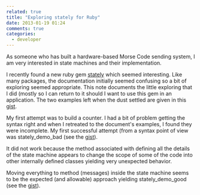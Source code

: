 ```yaml
---
related: true
title: "Exploring stately for Ruby"
date: 2013-01-19 01:24
comments: true
categories:
  - developer
---
```

As someone who has built a hardware-based Morse Code sending system, I am very interested in state machines and their implementation.

I recently found a new ruby gem [stately][1] which seemed interesting.  Like many packages, the documentation initially seemed confusing so a bit of exploring seemed appropriate.  This note documents the little exploring that I did (mostly so I can return to it should I want to use this gem in an application.  The two examples left when the dust settled are given in this [gist][2].

My first attempt was to build a counter.  I had a bit of problem getting the syntax right and when I retreated to the document's examples,  I found they were incomplete.  My first successful attempt (from a syntax point of view was stately_demo_bad (see the [gist][3]).

It did not work because the method associated with defining all the details of the state machine appears to change the scope of some of the code into other internally defined classes yielding very unexpected behavior.

Moving everything to method (messages) inside the state machine seems to be the expected (and allowable) approach yielding stately_demo_good (see the [gist][4]).

[1]: https://github.com/rtwomey/stately
[2]: https://gist.github.com/dgreen/d08cbdf7e52ed2cf0074
[3]: https://gist.github.com/dgreen/d08cbdf7e52ed2cf0074#file-stately_demo_bad-rb
[4]: https://gist.github.com/dgreen/d08cbdf7e52ed2cf0074#file-stately_demo_good-rb
